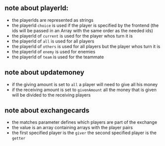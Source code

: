 


## note about playerId:
- the playerIds are represented as strings
- the playerId `choice` is used if the player is specified by the frontend (the ids will be passed in an Array with the same order as the needed ids)
- the playerId of `current` is used for the player whos turn it is
- the playerId of `all` is used for all players
- the playerId of `others` is used for all players but the player whos turn it is
- the playerId of `enemy` is used for enemies
- the playerId of `team` is used for the teammate

## note about updatemoney
- if the giving amount is set to `all` a player will need to give all his money
- if the receiving amount is set to `givenAmount` all the money that is given will be divided to the receiving players

## note about exchangecards
- the matches parameter defines which players are part of the exchange
- the value is an array containing arrays with the player pairs
- the first specified player is the `giver` the second specified player is the `getter`
